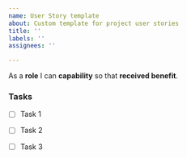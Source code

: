 ```yaml
---
name: User Story template
about: Custom template for project user stories
title: ''
labels: ''
assignees: ''

---
```


As a **role** I can **capability** so that **received benefit**.

### Tasks

- [ ] Task 1

- [ ] Task 2

- [ ] Task 3
